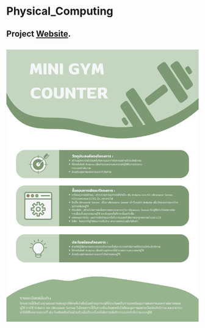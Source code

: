 # Physical_Computing
## Project [Website](https://sneezzzzzze.github.io/Physical_Computing/).
## ![Infographic](Physical_computing_infographic.png)
